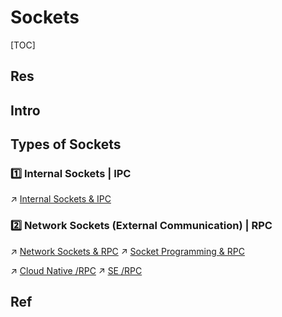 # Sockets

[TOC]



## Res



## Intro



## Types of Sockets
### 1️⃣ Internal Sockets | IPC
↗ [Internal Sockets & IPC](🌉%20Internal%20Sockets%20&%20IPC/Internal%20Sockets%20&%20IPC.md)


### 2️⃣ Network Sockets (External Communication) | RPC
↗ [Network Sockets & RPC](../../../IO%20System/IO%20Generality%20(via%20Abstraction)/🛜%20Network%20Sockets%20&%20RPC/Network%20Sockets%20&%20RPC.md)
↗ [Socket Programming & RPC](../../../../../🏎️%20Computer%20Networking%20and%20Communication/🎅🏼%20Socket%20Programming%20&%20RPC/Socket%20Programming%20&%20RPC.md)

↗ [Cloud Native /RPC](../../../../../../System%20Architecture%20Design/☁️%20Cloud%20Native/Cloud%20Platform%20(System%20Level%20Engineering)/🥋%20Orchestration%20&%20Management/RPC/RPC.md)
↗ [SE /RPC](../../../../../../Software%20Engineering/👾%20Web%20Dev%20&%20Ops/🖖🏾%20Middleware/RPC/RPC.md)



## Ref
[UNIX Domain vs BSD vs TCP vs Internet sockets?]: https://stackoverflow.com/a/22898357/16542494
